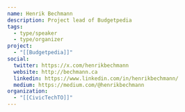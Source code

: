 ```yaml
---
name: Henrik Bechmann
description: Project lead of Budgetpedia
tags:
  - type/speaker
  - type/organizer
project:
  - "[[Budgetpedia]]"
social:
  twitter: https://x.com/henrikbechmann
  website: http://bechmann.ca
  linkedin: https://www.linkedin.com/in/henrikbechmann/
  medium: https://medium.com/@henrikbechmann
organization:
  - "[[CivicTechTO]]"
---
```

